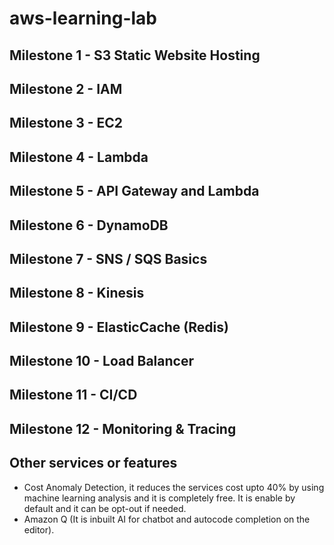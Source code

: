 # aws-learning-lab

## Milestone 1 - S3 Static Website Hosting

## Milestone 2 - IAM

## Milestone 3 - EC2

## Milestone 4 - Lambda

## Milestone 5 - API Gateway and Lambda

## Milestone 6 - DynamoDB

## Milestone 7 - SNS / SQS Basics

## Milestone 8 - Kinesis

## Milestone 9 - ElasticCache (Redis)

## Milestone 10 - Load Balancer

## Milestone 11 - CI/CD

## Milestone 12 - Monitoring & Tracing

## Other services or features
- Cost Anomaly Detection, it reduces the services cost upto 40% by using machine learning analysis and it is completely free. It is enable by default and it can be opt-out if needed.
- Amazon Q (It is inbuilt AI for chatbot and autocode completion on the editor).